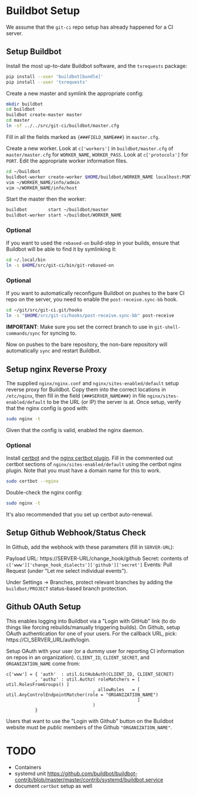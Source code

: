 Buildbot Setup
==============

We assume that the `git-ci` repo setup has already happened for a CI server.

Setup Buildbot
--------------

Install the most up-to-date Buildbot software, and the `txrequests` package:

```sh
pip install --user 'buildbot[bundle]'
pip install --user 'txrequests'
```

Create a new master and symlink the appropriate config:

```sh
mkdir buildbot
cd buildbot
buildbot create-master master
cd master
ln -sf ../../src/git-ci/buildbot/master.cfg
```

Fill in all the fields marked as `{###FIELD_NAME###}` in `master.cfg`.

Create a new worker.
Look at `c['workers']` in `buildbot/master.cfg` of `master/master.cfg` for `WORKER_NAME`, `WORKER_PASS`.
Look at `c['protocols']` for `PORT`.
Edit the appropriate worker information files.

```sh
cd ~/buildbot
buildbot-worker create-worker $HOME/buildbot/WORKER_NAME localhost:PORT WORKER_NAME WORKER_PASS
vim ~/WORKER_NAME/info/admin
vim ~/WORKER_NAME/info/host
```

Start the master then the worker:

```sh
buildbot        start ~/buildbot/master
buildbot-worker start ~/buildbot/WORKER_NAME
```

### Optional

If you want to used the `rebased-on` build-step in your builds, ensure that Buildbot will be able to find it by symlinking it:

```sh
cd ~/.local/bin
ln -s $HOME/src/git-ci/bin/git-rebased-on
```

### Optional

If you want to automatically reconfigure Buildbot on pushes to the bare CI repo on the server, you need to enable the `post-receive.sync-bb` hook.

```sh
cd ~/git/src/git-ci.git/hooks
ln -s "$HOME/src/git-ci/hooks/post-receive.sync-bb" post-receive
```

**IMPORTANT**: Make sure you set the correct branch to use in `git-shell-commands/sync` for syncing to.

Now on pushes to the bare repository, the non-bare repository will automatically `sync` and restart Buildbot.

Setup nginx Reverse Proxy
-------------------------

The supplied `nginx/nginx.conf` and `nginx/sites-enabled/default` setup reverse proxy for Buildbot.
Copy them into the correct locations in `/etc/nginx`, then fill in the field `{###SERVER_NAME###}` in file `nginx/sites-enabled/default` to be the URL (or IP) the server is at.
Once setup, verify that the nginx config is good with:

```sh
sudo nginx -t
```

Given that the config is valid, enabled the nginx daemon.

### Optional

Install [certbot](https://certbot.eff.org/) and the [nginx certbot plugin](https://certbot.eff.org/lets-encrypt/ubuntuxenial-nginx.html).
Fill in the commented out certbot sections of `nginx/sites-enabled/default` using the certbot nginx plugin.
Note that you must have a domain name for this to work.

```sh
sudo certbot --nginx
```

Double-check the nginx config:

```sh
sudo nginx -t
```

It's also recommended that you set up certbot auto-renewal.

Setup Github Webhook/Status Check
---------------------------------

In Github, add the webhook with these parameters (fill in `SERVER-URL`):

Payload URL: https://SERVER-URL/change_hook/github
Secret:      contents of `c['www']['change_hook_dialects']['github']['secret']`
Events:      Pull Request (under "Let me select individual events").

Under Settings -> Branches, protect relevant branches by adding the `buildbot/PROJECT` status-based branch protection.

Github OAuth Setup
------------------

This enables logging into Buildbot via a "Login with GitHub" link (to do things like forcing rebuilds/manually triggering builds).
On Github, setup OAuth authentication for one of your users.
For the callback URL, pick: https://CI_SERVER_URL/auth/login.

Setup OAuth with your user (or a dummy user for reporting CI information on repos in an organization).
`CLIENT_ID`, `CLIENT_SECRET`, and `ORGANIZATION_NAME` come from:

```
c['www'] = { 'auth'  : util.GitHubAuth(CLIENT_ID, CLIENT_SECRET)
           , 'authz' : util.Authz( roleMatchers = [ util.RolesFromGroups() ]
                                 , allowRules   = [ util.AnyControlEndpointMatcher(role = "ORGANIZATION_NAME")
                                                  ]
                                 )
           }
```

Users that want to use the "Login with Github" button on the Buildbot website must be *public* members of the Github `"ORGANIZATION_NAME"`.

TODO
====

-   Containers
-   systemd unit
    https://github.com/buildbot/buildbot-contrib/blob/master/master/contrib/systemd/buildbot.service
-   document `certbot` setup as well
